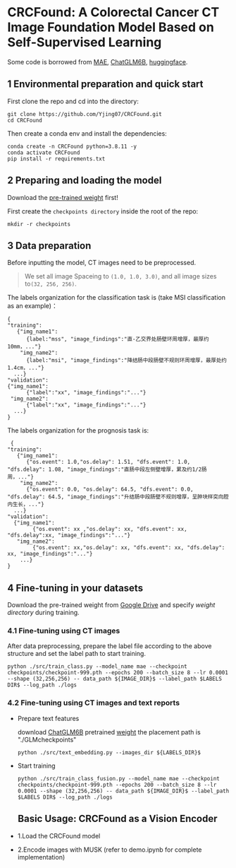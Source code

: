 # CRCFound: A Colorectal Cancer CT Image Foundation Model Based on Self-Supervised Learning

Some code is borrowed from [MAE](https://github.com/facebookresearch/mae), [ChatGLM6B](https://github.com/THUDM/ChatGLM-6B?tab=readme-ov-file), [huggingface](https://huggingface.co/).

## 1 Environmental preparation and quick start
  First clone the repo and cd into the directory:
   ```
   git clone https://github.com/Yjing07/CRCFound.git
   cd CRCFound
   ```
  
  Then create a conda env and install the dependencies:
  ```
  conda create -n CRCFound python=3.8.11 -y
  conda activate CRCFound
  pip install -r requirements.txt
  ```
## 2 Preparing and loading the model
  Download the [pre-trained weight](https://drive.google.com/file/d/1zT6FsCh7RubL_k0LMGQwjhRMV90sprch/view?usp=sharing) first!

  First create the ```checkpoints directory``` inside the root of the repo:
  ```
  mkdir -r checkpoints
  ```
## 3 Data preparation
  Before inputting the model, CT images need to be preprocessed. 

> We set all image Spaceing to ```(1.0, 1.0, 3.0)```, and all image sizes to```(32, 256, 256)```.

  The labels organization for the classification task is (take MSI classification as an example)：
  ```
  {
  "training":
     {"img_name1":
        {label:"mss", "image_findings":"直-乙交界处肠壁环周增厚，最厚约10mm，..."}
      "img_name2":
        {label:"msi", "image_findings":"降结肠中段肠壁不规则环周增厚，最厚处约1.4cm，..."}
    ...}
  "validation":
  {"img_name1":
        {"label":"xx", "image_findings":"..."}
   "img_name2":
        {"label":"xx", "image_findings":"..."}
    ...}
  }
  ```
  The labels organization for the prognosis task is:
  ```
   {
  "training":
     {"img_name1":
        {"os.event": 1.0,"os.delay": 1.51, "dfs.event": 1.0, "dfs.delay": 1.08, "image_findings":"直肠中段左侧壁增厚，累及约1/2肠周，..."}
      "img_name2":
        {"os.event": 0.0, "os.delay": 64.5, "dfs.event": 0.0, "dfs.delay": 64.5, "image_findings":"升结肠中段肠壁不规则增厚，呈肿块样突向腔内生长，..."}
    ...}
  "validation":
    {"img_name1":
          {"os.event": xx ,"os.delay": xx, "dfs.event": xx, "dfs.delay":xx, "image_findings":"..."}
     "img_name2":
          {"os.event": xx,"os.delay": xx, "dfs.event": xx, "dfs.delay": xx, "image_findings":"..."}
      ...}
  }
  ```
## 4 Fine-tuning in your datasets
  Download the pre-trained weight from [Google Drive](https://drive.google.com/file/d/1zT6FsCh7RubL_k0LMGQwjhRMV90sprch/view?usp=sharing) and specify _weight directory_ during training.
  
  ### 4.1 Fine-tuning using CT images
  
  After data preprocessing, prepare the label file according to the above structure and set the label path to start training.
  
  ```
  python ./src/train_class.py --model_name mae --checkpoint checkpoints/checkpoint-999.pth --epochs 200 --batch_size 8 --lr 0.0001 --shape (32,256,256) -- data_path ${IMAGE_DIR}$ --label_path $LABELS DIR$ --log_path ./logs
  ```  
### 4.2 Fine-tuning using CT images and text reports

* Prepare text features
  
  download [ChatGLM6B](https://github.com/THUDM/ChatGLM-6B?tab=readme-ov-file) pretrained [weight](https://huggingface.co/THUDM/chatglm-6b) the placement path is "./GLMcheckpoints"
  
  ```
  python ./src/text_embedding.py --images_dir ${LABELS_DIR}$
  ```
* Start training
  ```
  python ./src/train_class_fusion.py --model_name mae --checkpoint checkpoints/checkpoint-999.pth --epochs 200 --batch_size 8 --lr 0.0001 --shape (32,256,256) -- data_path ${IMAGE_DIR}$ --label_path $LABELS DIR$ --log_path ./logs 
  ```

  ## Basic Usage: CRCFound as a Vision Encoder
 * 1.Load the CRCFound model
 * 2.Encode images with MUSK (refer to demo.ipynb for complete implementation)

